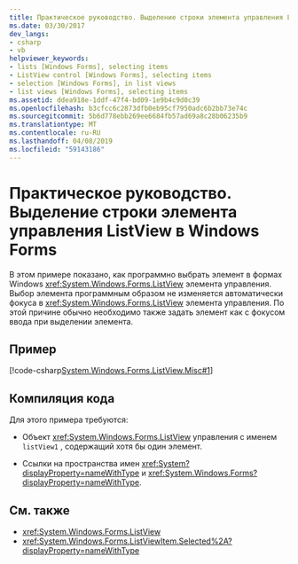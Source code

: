 ```yaml
---
title: Практическое руководство. Выделение строки элемента управления ListView в Windows Forms
ms.date: 03/30/2017
dev_langs:
- csharp
- vb
helpviewer_keywords:
- lists [Windows Forms], selecting items
- ListView control [Windows Forms], selecting items
- selection [Windows Forms], in list views
- list views [Windows Forms], selecting items
ms.assetid: ddea918e-1ddf-47f4-bd09-1e9b4c9d0c39
ms.openlocfilehash: b3cfcc6c2873dfb0eb95cf7950adc6b2bb73e74c
ms.sourcegitcommit: 5b6d778ebb269ee6684fb57ad69a8c28b06235b9
ms.translationtype: MT
ms.contentlocale: ru-RU
ms.lasthandoff: 04/08/2019
ms.locfileid: "59143186"
---
```

# <a name="how-to-select-an-item-in-the-windows-forms-listview-control"></a>Практическое руководство. Выделение строки элемента управления ListView в Windows Forms
В этом примере показано, как программно выбрать элемент в формах Windows <xref:System.Windows.Forms.ListView> элемента управления. Выбор элемента программным образом не изменяется автоматически фокуса в <xref:System.Windows.Forms.ListView> элемента управления. По этой причине обычно необходимо также задать элемент как с фокусом ввода при выделении элемента.  
  
## <a name="example"></a>Пример  
 [!code-csharp[System.Windows.Forms.ListView.Misc#1](~/samples/snippets/csharp/VS_Snippets_Winforms/System.Windows.Forms.ListView.Misc/CS/form1.cs#1)]
   
  
## <a name="compiling-the-code"></a>Компиляция кода  
 Для этого примера требуются:  
  
-   Объект <xref:System.Windows.Forms.ListView> управления с именем `listView1` , содержащий хотя бы один элемент.  
  
-   Ссылки на пространства имен <xref:System?displayProperty=nameWithType> и <xref:System.Windows.Forms?displayProperty=nameWithType>.  
  
## <a name="see-also"></a>См. также

- <xref:System.Windows.Forms.ListView>
- <xref:System.Windows.Forms.ListViewItem.Selected%2A?displayProperty=nameWithType>
